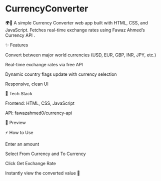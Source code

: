 # CurrencyConverter
🌍💱 A simple Currency Converter web app built with HTML, CSS, and JavaScript. Fetches real-time exchange rates using Fawaz Ahmed’s Currency API .

✨ Features

Convert between major world currencies (USD, EUR, GBP, INR, JPY, etc.)

Real-time exchange rates via free API

Dynamic country flags update with currency selection

Responsive, clean UI

🚀 Tech Stack

Frontend: HTML, CSS, JavaScript

API: fawazahmed0/currency-api

📸 Preview



⚡ How to Use

Enter an amount

Select From Currency and To Currency

Click Get Exchange Rate

Instantly view the converted value 🎉
